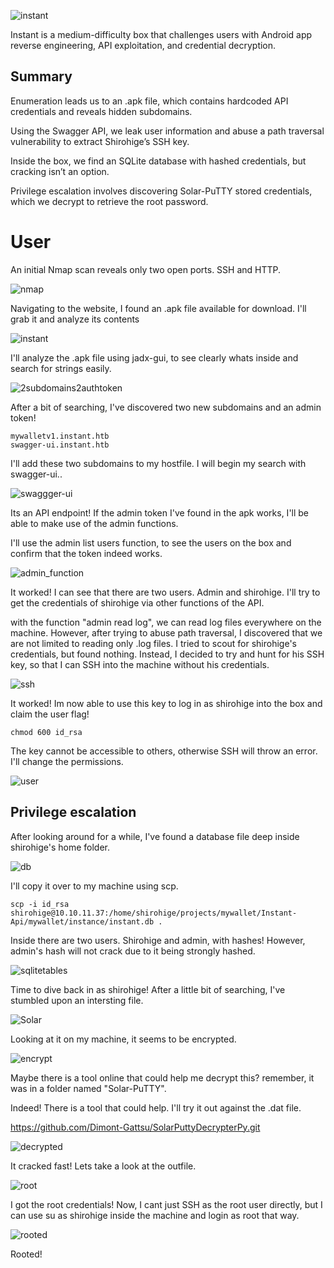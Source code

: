 ![instant](Instant_images/pwned.png)

Instant is a medium-difficulty box that challenges users with Android app reverse engineering, API exploitation, and credential decryption.

## Summary

Enumeration leads us to an .apk file, which contains hardcoded API credentials and reveals hidden subdomains.

Using the Swagger API, we leak user information and abuse a path traversal vulnerability to extract Shirohige’s SSH key.

Inside the box, we find an SQLite database with hashed credentials, but cracking isn’t an option.

Privilege escalation involves discovering Solar-PuTTY stored credentials, which we decrypt to retrieve the root password.

# User

An initial Nmap scan reveals only two open ports. SSH and HTTP.

![nmap](Instant_images/nmap.png)

Navigating to the website, I found an .apk file available for download. I'll grab it and analyze its contents

![instant](Instant_images/instant.png)

I'll analyze the .apk file using jadx-gui, to see clearly whats inside and search for strings easily.

![2subdomains2authtoken](Instant_images/2subdomains1authtoken.png)

After a bit of searching, I've discovered two new subdomains and an admin token!

```
mywalletv1.instant.htb
swagger-ui.instant.htb
```

I'll add these two subdomains to my hostfile. I will begin my search with swagger-ui..

![swaggger-ui](Instant_images/swagger-ui.png)

Its an API endpoint! If the admin token I've found in the apk works, I'll be able to make use of the admin functions.

I'll use the admin list users function, to see the users on the box and confirm that the token indeed works.

![admin_function](Instant_images/admin_function.png)

It worked! I can see that there are two users. Admin and shirohige. I'll try to get the credentials of shirohige via other functions of the API.

with the function "admin read log", we can read log files everywhere on the machine. However, after trying to abuse path traversal, I discovered that we are not limited to reading only .log files.
I tried to scout for shirohige's credentials, but found nothing. Instead, I decided to try and hunt for his SSH key, so that I can SSH into the machine without his credentials.

![ssh](Instant_images/ssh.png)

It worked! Im now able to use this key to log in as shirohige into the box and claim the user flag!

```
chmod 600 id_rsa
```
The key cannot be accessible to others, otherwise SSH will throw an error. I'll change the permissions.

![user](Instant_images/user.png)

## Privilege escalation

After looking around for a while, I've found a database file deep inside shirohige's home folder.

![db](Instant_images/db.png)

I'll copy it over to my machine using scp.

```
scp -i id_rsa shirohige@10.10.11.37:/home/shirohige/projects/mywallet/Instant-Api/mywallet/instance/instant.db .
```
Inside there are two users. Shirohige and admin, with hashes! However, admin's hash will not crack due to it being strongly hashed.

![sqlitetables](Instant_images/sqlitetables.png)

Time to dive back in as shirohige! After a little bit of searching, I've stumbled upon an intersting file.

![Solar](Instant_images/solar.png)

Looking at it on my machine, it seems to be encrypted.

![encrypt](Instant_images/encrypt.png)

Maybe there is a tool online that could help me decrypt this? remember, it was in a folder named "Solar-PuTTY".

Indeed! There is a tool that could help. I'll try it out against the .dat file.

https://github.com/Dimont-Gattsu/SolarPuttyDecrypterPy.git

![decrypted](Instant_images/decrypted.png)

It cracked fast! Lets take a look at the outfile.

![root](Instant_images/root.png)

I got the root credentials! Now, I cant just SSH as the root user directly, but I can use su as shirohige inside the machine and login as root that way.

![rooted](Instant_images/rooted.png)

Rooted!
